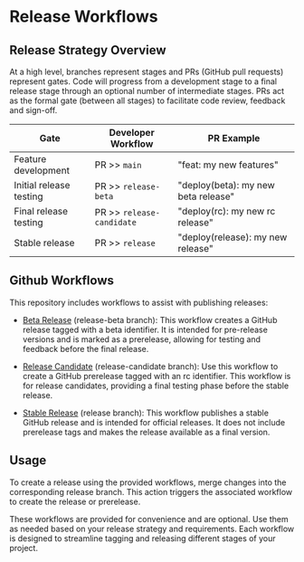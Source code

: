 # Release Workflows

## Release Strategy Overview

At a high level, branches represent stages and PRs (GitHub pull requests) represent gates. Code will progress from a development stage to a final release stage through an optional number of intermediate stages. PRs act as the formal gate (between all stages) to facilitate code review, feedback and sign-off.

| Gate | Developer Workflow | PR Example |
| ---- | ------------------ | ---------- |
| Feature development | PR >> `main` | "feat: my new features" |
| Initial release testing | PR >> `release-beta` | "deploy(beta): my new beta release" |
| Final release testing | PR >> `release-candidate` | "deploy(rc): my new rc release" |
| Stable release | PR >> `release` | "deploy(release): my new release" |

## Github Workflows

This repository includes workflows to assist with publishing releases:

- [Beta Release](../.github/workflows/publish-release-beta.yml) (release-beta branch): This workflow creates a GitHub release tagged with a beta identifier. It is intended for pre-release versions and is marked as a prerelease, allowing for testing and feedback before the final release.

- [Release Candidate](../.github/workflows/publish-release-candidate.yml) (release-candidate branch): Use this workflow to create a GitHub prerelease tagged with an rc identifier. This workflow is for release candidates, providing a final testing phase before the stable release.

- [Stable Release](../.github/workflows/publish.yml) (release branch): This workflow publishes a stable GitHub release and is intended for official releases. It does not include prerelease tags and makes the release available as a final version.

## Usage

To create a release using the provided workflows, merge changes into the corresponding release branch. This action triggers the associated workflow to create the release or prerelease.

These workflows are provided for convenience and are optional. Use them as needed based on your release strategy and requirements. Each workflow is designed to streamline tagging and releasing different stages of your project.
